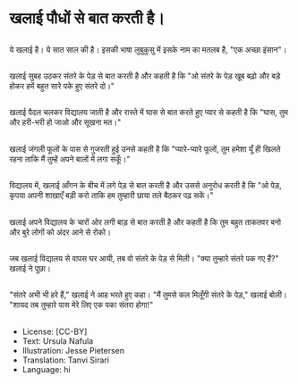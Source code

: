 # खलाई पौधों से बात करती है।

##
ये खलाई है। ये सात साल की है। इसकी भाषा लुबुकुसु में इसके नाम का मतलब है, "एक अच्छा इंसान"।

##
खलाई सुबह उठकर संतरे के पेड़ से बात करती है और कहती है कि "ओ संतरे के पेड़ खूब बढ़ो और बड़े होकर हमें बहुत सारे पके हुए संतरे दो।"

##
खलाई पैदल चलकर विद्यालय जाती है और रास्ते में घास से बात करते हुए प्यार से कहती है कि "घास, तुम और हरी-भरी हो जाओ और सूखना मत।"

##
खलाई जंगली फूलों के पास से गुजरती हुई उनसे कहती है कि "प्यारे-प्यारे फूलों, तुम हमेशा यूँ ही खिलते रहना ताकि मैं तुम्हें अपने बालों में लगा सकूँ।"

##
विद्यालय में, खलाई आँगन के बीच में लगे पेड़ से बात करती है और उससे अनुरोध करती है कि "ओ पेड़, कृपया अपनी शाखाएँ बड़ी करो ताकि हम तुम्हारी छाया तले बैठकर पढ़ सकें।"

##
खलाई अपने विद्यालय के चारों ओर लगी बाड़ से बात करती है और कहती है कि तुम बहुत ताकतवर बनो और बुरे लोगों को अंदर आने से रोको।

##
जब खलाई विद्यालय से वापस घर आयी, तब वो संतरे के पेड़ से मिली। "क्या तुम्हारे संतरे पक गए हैं?" खलाई ने पूछा।

##
"संतरे अभी भी हरे हैं," खलाई ने आह भरते हुए कहा। "मैं तुमसे कल मिलूँगी संतरे के पेड़," खलाई बोली। "शायद तब तुम्हारे पास मेरे लिए एक पका संतरा होगा!"

##
* License: [CC-BY]
* Text: Ursula Nafula
* Illustration: Jesse Pietersen
* Translation: Tanvi Sirari
* Language: hi
